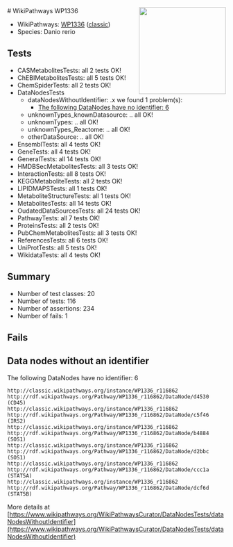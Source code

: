 <img style="float: right; width: 200px" src="https://upload.wikimedia.org/wikipedia/commons/thumb/8/83/Wplogo_with_text_500.png/640px-Wplogo_with_text_500.png" />
# WikiPathways WP1336

* WikiPathways: [WP1336](https://wikipathways.org/pathways/WP1336) ([classic](https://classic.wikipathways.org/instance/WP1336))
* Species: Danio rerio
## Tests
* CASMetabolitesTests: all 2 tests OK!
* ChEBIMetabolitesTests: all 5 tests OK!
* ChemSpiderTests: all 2 tests OK!
* DataNodesTests
    * dataNodesWithoutIdentifier: .x we found 1 problem(s):
        * [The following DataNodes have no identifier: 6](#d2d32fa5)
    * unknownTypes_knownDatasource: .. all OK!
    * unknownTypes: .. all OK!
    * unknownTypes_Reactome: .. all OK!
    * otherDataSource: .. all OK!
* EnsemblTests: all 4 tests OK!
* GeneTests: all 4 tests OK!
* GeneralTests: all 14 tests OK!
* HMDBSecMetabolitesTests: all 3 tests OK!
* InteractionTests: all 8 tests OK!
* KEGGMetaboliteTests: all 2 tests OK!
* LIPIDMAPSTests: all 1 tests OK!
* MetaboliteStructureTests: all 1 tests OK!
* MetabolitesTests: all 14 tests OK!
* OudatedDataSourcesTests: all 24 tests OK!
* PathwayTests: all 7 tests OK!
* ProteinsTests: all 2 tests OK!
* PubChemMetabolitesTests: all 3 tests OK!
* ReferencesTests: all 6 tests OK!
* UniProtTests: all 5 tests OK!
* WikidataTests: all 4 tests OK!


## Summary

* Number of test classes: 20
* Number of tests: 116
* Number of assertions: 234
* Number of fails: 1

## Fails

<a name="d2d32fa5" />

## Data nodes without an identifier

The following DataNodes have no identifier: 6
```
http://classic.wikipathways.org/instance/WP1336_r116862 http://rdf.wikipathways.org/Pathway/WP1336_r116862/DataNode/d4530 (CD45)
http://classic.wikipathways.org/instance/WP1336_r116862 http://rdf.wikipathways.org/Pathway/WP1336_r116862/DataNode/c5f46 (IRS2)
http://classic.wikipathways.org/instance/WP1336_r116862 http://rdf.wikipathways.org/Pathway/WP1336_r116862/DataNode/b4884 (SOS1)
http://classic.wikipathways.org/instance/WP1336_r116862 http://rdf.wikipathways.org/Pathway/WP1336_r116862/DataNode/d2bbc (SOS1)
http://classic.wikipathways.org/instance/WP1336_r116862 http://rdf.wikipathways.org/Pathway/WP1336_r116862/DataNode/ccc1a (STAT5A)
http://classic.wikipathways.org/instance/WP1336_r116862 http://rdf.wikipathways.org/Pathway/WP1336_r116862/DataNode/dcf6d (STAT5B)
```

More details at [https://www.wikipathways.org/WikiPathwaysCurator/DataNodesTests/dataNodesWithoutIdentifier](https://www.wikipathways.org/WikiPathwaysCurator/DataNodesTests/dataNodesWithoutIdentifier)

